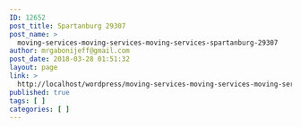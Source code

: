 ```yaml
---
ID: 12652
post_title: Spartanburg 29307
post_name: >
  moving-services-moving-services-moving-services-spartanburg-29307
author: mrgabonijeff@gmail.com
post_date: 2018-03-28 01:51:32
layout: page
link: >
  http://localhost/wordpress/moving-services-moving-services-moving-services-spartanburg-29307/
published: true
tags: [ ]
categories: [ ]
---
```

